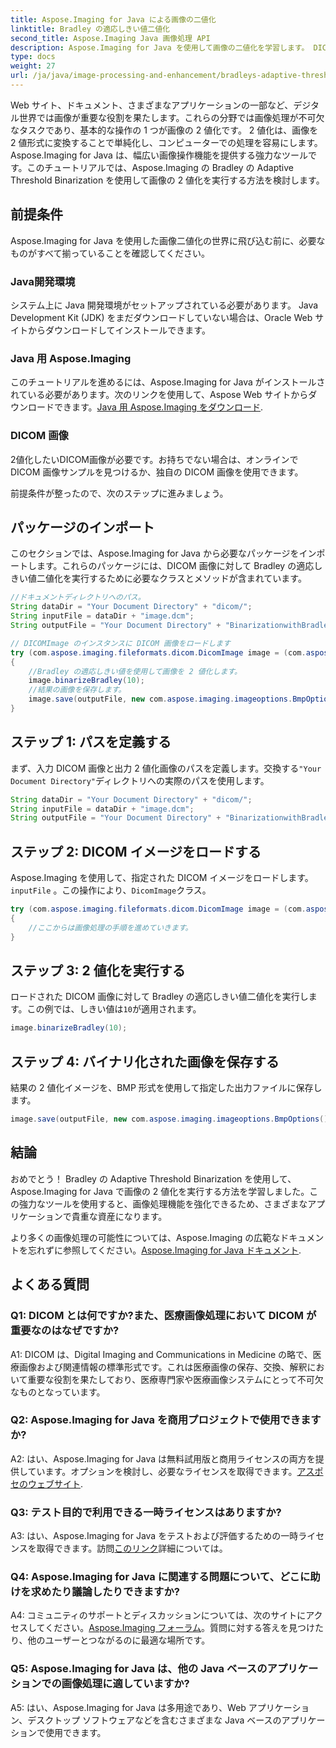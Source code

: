 ```yaml
---
title: Aspose.Imaging for Java による画像の二値化
linktitle: Bradley の適応しきい値二値化
second_title: Aspose.Imaging Java 画像処理 API
description: Aspose.Imaging for Java を使用して画像の二値化を学習します。 DICOM 画像を簡単に変換します。コード例を含むステップバイステップのガイドを参照してください。
type: docs
weight: 27
url: /ja/java/image-processing-and-enhancement/bradleys-adaptive-threshold-binarization/
---
```

Web サイト、ドキュメント、さまざまなアプリケーションの一部など、デジタル世界では画像が重要な役割を果たします。これらの分野では画像処理が不可欠なタスクであり、基本的な操作の 1 つが画像の 2 値化です。 2 値化は、画像を 2 値形式に変換することで単純化し、コンピューターでの処理を容易にします。 Aspose.Imaging for Java は、幅広い画像操作機能を提供する強力なツールです。このチュートリアルでは、Aspose.Imaging の Bradley の Adaptive Threshold Binarization を使用して画像の 2 値化を実行する方法を検討します。 

## 前提条件

Aspose.Imaging for Java を使用した画像二値化の世界に飛び込む前に、必要なものがすべて揃っていることを確認してください。

### Java開発環境

システム上に Java 開発環境がセットアップされている必要があります。 Java Development Kit (JDK) をまだダウンロードしていない場合は、Oracle Web サイトからダウンロードしてインストールできます。

### Java 用 Aspose.Imaging

このチュートリアルを進めるには、Aspose.Imaging for Java がインストールされている必要があります。次のリンクを使用して、Aspose Web サイトからダウンロードできます。[Java 用 Aspose.Imaging をダウンロード](https://releases.aspose.com/imaging/java/).

### DICOM 画像

2値化したいDICOM画像が必要です。お持ちでない場合は、オンラインで DICOM 画像サンプルを見つけるか、独自の DICOM 画像を使用できます。

前提条件が整ったので、次のステップに進みましょう。

## パッケージのインポート

このセクションでは、Aspose.Imaging for Java から必要なパッケージをインポートします。これらのパッケージには、DICOM 画像に対して Bradley の適応しきい値二値化を実行するために必要なクラスとメソッドが含まれています。

```java
//ドキュメントディレクトリへのパス。
String dataDir = "Your Document Directory" + "dicom/";
String inputFile = dataDir + "image.dcm";
String outputFile = "Your Document Directory" + "BinarizationwithBradleyAdaptiveThreshold_out.bmp";

// DICOMImage のインスタンスに DICOM 画像をロードします
try (com.aspose.imaging.fileformats.dicom.DicomImage image = (com.aspose.imaging.fileformats.dicom.DicomImage) Image.load(inputFile))
{
    //Bradley の適応しきい値を使用して画像を 2 値化します。
    image.binarizeBradley(10);
    //結果の画像を保存します。
    image.save(outputFile, new com.aspose.imaging.imageoptions.BmpOptions());
}
```

## ステップ 1: パスを定義する

まず、入力 DICOM 画像と出力 2 値化画像のパスを定義します。交換する`"Your Document Directory"`ディレクトリへの実際のパスを使用します。

```java
String dataDir = "Your Document Directory" + "dicom/";
String inputFile = dataDir + "image.dcm";
String outputFile = "Your Document Directory" + "BinarizationwithBradleyAdaptiveThreshold_out.bmp";
```

## ステップ 2: DICOM イメージをロードする

Aspose.Imaging を使用して、指定された DICOM イメージをロードします。`inputFile` 。この操作により、`DicomImage`クラス。

```java
try (com.aspose.imaging.fileformats.dicom.DicomImage image = (com.aspose.imaging.fileformats.dicom.DicomImage) Image.load(inputFile))
{
    //ここからは画像処理の手順を進めていきます。
}
```

## ステップ 3: 2 値化を実行する

ロードされた DICOM 画像に対して Bradley の適応しきい値二値化を実行します。この例では、しきい値は`10`が適用されます。

```java
image.binarizeBradley(10);
```

## ステップ 4: バイナリ化された画像を保存する

結果の 2 値化イメージを、BMP 形式を使用して指定した出力ファイルに保存します。

```java
image.save(outputFile, new com.aspose.imaging.imageoptions.BmpOptions());
```

## 結論

おめでとう！ Bradley の Adaptive Threshold Binarization を使用して、Aspose.Imaging for Java で画像の 2 値化を実行する方法を学習しました。この強力なツールを使用すると、画像処理機能を強化できるため、さまざまなアプリケーションで貴重な資産になります。

より多くの画像処理の可能性については、Aspose.Imaging の広範なドキュメントを忘れずに参照してください。[Aspose.Imaging for Java ドキュメント](https://reference.aspose.com/imaging/java/).

## よくある質問

### Q1: DICOM とは何ですか?また、医療画像処理において DICOM が重要なのはなぜですか?

A1: DICOM は、Digital Imaging and Communications in Medicine の略で、医療画像および関連情報の標準形式です。これは医療画像の保存、交換、解釈において重要な役割を果たしており、医療専門家や医療画像システムにとって不可欠なものとなっています。

### Q2: Aspose.Imaging for Java を商用プロジェクトで使用できますか?

 A2: はい、Aspose.Imaging for Java は無料試用版と商用ライセンスの両方を提供しています。オプションを検討し、必要なライセンスを取得できます。[アスポセのウェブサイト](https://purchase.aspose.com/buy).

### Q3: テスト目的で利用できる一時ライセンスはありますか?

 A3: はい、Aspose.Imaging for Java をテストおよび評価するための一時ライセンスを取得できます。訪問[このリンク](https://purchase.aspose.com/temporary-license/)詳細については。

### Q4: Aspose.Imaging for Java に関連する問題について、どこに助けを求めたり議論したりできますか?

 A4: コミュニティのサポートとディスカッションについては、次のサイトにアクセスしてください。[Aspose.Imaging フォーラム](https://forum.aspose.com/)。質問に対する答えを見つけたり、他のユーザーとつながるのに最適な場所です。

### Q5: Aspose.Imaging for Java は、他の Java ベースのアプリケーションでの画像処理に適していますか?

A5: はい、Aspose.Imaging for Java は多用途であり、Web アプリケーション、デスクトップ ソフトウェアなどを含むさまざまな Java ベースのアプリケーションで使用できます。